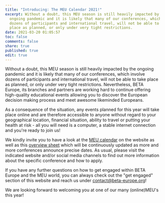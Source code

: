 ```yaml
---
title: "Introducing: The MEU Calendar 2021!"
excerpt: Without a doubt, this MEU season is still heavily impacted by the
  ongoing pandemic and it is likely that many of our conferences, which involve
  dozens of participants and international travel, will not be able to take
  place as planned, or only under very tight restrictions.
date: 2021-03-20 01:05:57
toc: false
comments: false
share: true
published: true
edit: true
---
```

Without a doubt, this MEU season is still heavily impacted by the ongoing pandemic and it is likely that many of our conferences, which involve dozens of participants and international travel, will not be able to take place as planned, or only under very tight restrictions. Nevertheless, BETA Europe, its branches and partners are working hard to continue offering high-quality educational events allowing you to discover the European decision making process and meet awesome likeminded Europeans.

As a consequence of the situation, any events planned for this year will take place online and are therefore accessible to anyone without regard to your geographical location, financial situation, ability to travel or putting your health at risk - all you will need is a computer, a stable internet connection and you're ready to join us!

We kindly invite you to have a look at the [MEU calendar](https://www.beta-europe.org/calendar/) on the website as well as this [overview sheet](https://docs.google.com/document/d/1lnXx3Ax6BCtI93Rmud-iGB8gPdAW0v-5mKMh7eT2Opg/edit?usp=sharing) which will be continuously updated as more and more conferences announce precise dates. As usual, please visit the indicated website and/or social media channels to find out more information about the specific conference and how to apply.

If you have any further questions on how to get engaged within BETA Europe and the MEU world, you can always check out the "get engaged" section of this website and reach us under contact@beta-europe.org!

We are looking forward to welcoming you at one of our many (online)MEU's this year!
